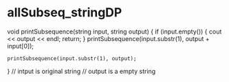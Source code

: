 # allSubseq_stringDP

void printSubsequence(string input, string output)
{
    if (input.empty()) {
        cout << output << endl;
        return;
    }
    printSubsequence(input.substr(1), output + input[0]);
 
    printSubsequence(input.substr(1), output);
}
//  intput is original string
// output is a empty string
